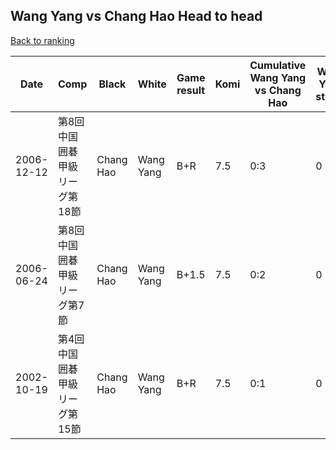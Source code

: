 ## Wang Yang vs Chang Hao Head to head

[Back to ranking](../../index.md)




| **Date** | **Comp** | **Black** | **White** | **Game result** | **Komi** | **Cumulative Wang Yang vs Chang Hao** | **Wang Yang streak** | **Chang Hao streak** | 
| --- | --- | --- | --- | --- | --- | --- | --- | --- |
| 2006-12-12 | 第8回中国囲碁甲級リーグ第18節 | Chang Hao | Wang Yang | B+R | 7.5 | 0:3 | 0 | 3 | 
| 2006-06-24 | 第8回中国囲碁甲級リーグ第7節 | Chang Hao | Wang Yang | B+1.5 | 7.5 | 0:2 | 0 | 2 | 
| 2002-10-19 | 第4回中国囲碁甲級リーグ第15節 | Chang Hao | Wang Yang | B+R | 7.5 | 0:1 | 0 | 1 |




